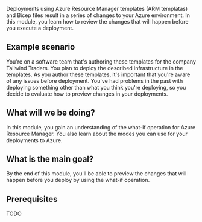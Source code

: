 Deployments using Azure Resource Manager templates (ARM templatas) and Bicep files result in a series of changes to your Azure environment. In this module, you learn how to review the changes that will happen before you execute a deployment.

## Example scenario

You're on a software team that's authoring these templates for the company Tailwind Traders. You plan to deploy the described infrastructure in the templates. As you author these templates, it's important that you're aware of any issues before deployment. You've had problems in the past with deploying something other than what you think you're deploying, so you decide to evaluate how to preview changes in your deployments.

## What will we be doing?

In this module, you gain an understanding of the what-if operation for Azure Resource Manager. You also learn about the modes you can use for your deployments to Azure.

## What is the main goal?

By the end of this module, you'll be able to preview the changes that will happen before you deploy by using the what-if operation.

## Prerequisites

TODO